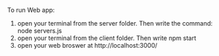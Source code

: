 To run Web app:

1. open your terminal from the server folder. Then write the command: node servers.js
2. open your terminal from the client folder. Then write npm start
3. open your web broswer at http://localhost:3000/
